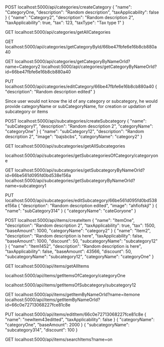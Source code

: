 
<!-- CREATE CATEGORY -->
POST
localhost:5000/api/categories/createCategory
{
    "name": "CategoryOne,
    "description": "Random description",
    "taxApplicability": false
}
{
    "name": "Category2",
    "description": "Random description 2",
    "taxApplicability": true,
    "tax": 123,
    "taxType": "Tax type 1"
}

<!-- GET ALL CATEGORIES -->
GET
localhost:5000/api/categories/getAllCategories

<!-- GET CATEGORY BY ID -->
GET
localhost:5000/api/categories/getCategoryById/66be47fbfe6e16b8cb880a40

<!-- GET CATEGORY BY NAME OR ID -->
GET
localhost:5000/api/categories/getCategoryByNameOrId?name=Category2
localhost:5000/api/categories/getCategoryByNameOrId?id=66be47fbfe6e16b8cb880a40

<!-- EDIT CATEGORY -->
PUT
localhost:5000/api/categories/editCategory/66be47fbfe6e16b8cb880a40
{
    "description": "Random description edited"
}


Since user would not know the id of any category or subcategory, he would provide categoryName or subCategoryName, for creation or updation of subcategory or items
<!-- CREATE SUB CATEGORY -->
POST
localhost:5000/api/subcategories/createSubcategory
{
    "name": "subCategory1",
    "description": "Random description 2",
    "categoryName": "categoryOne"
}
{
    "name": "subCategory12",
    "description": "Random description 2",
    "image": "bajsbcbs",
    "categoryName": "category2"
}

<!-- GET ALL SUB CATEGORIES -->
GET
localhost:5000/api/subcategories/getAllSubcategories

<!-- GET SUB CATEGORIES UNDER A CATEGORY -->
localhost:5000/api/subcategories/getSubcategoriesOfCategory/categoryone


<!-- GET SUB CATEGORY BY NAME OR ID -->
GET
localhost:5000/api/subcategories/getSubcategoryByNameOrId?id=66be561d095fd0bd538e156a
localhost:5000/api/subcategories/getSubcategoryByNameOrId?name=subcategory1

<!-- EDIT SUB CATEGORY -->
PUT
localhost:5000/api/subcategories/editSubcategory/66be561d095fd0bd538e156a
{
    "description": "Random description edited",
    "image": "ahfiofskjl"
}
{
    "name": "subCategory314"
}
{
    "categoryName": "cateGoryone"
}




<!-- CREATE ITEM -->
POST
localhost:5000/api/items/createItem
{
    "name": "ItemOne",
    "description": "Random description 2",
    "taxApplicability": true,
    "tax": 1500,
    "baseAmount": 1000,
    "categoryName": "category2"
}
{
    "name": "Item2",
    "description": "Random description is here",
    "taxApplicability": false,
    "baseAmount": 1000,
    "discount": 50,
    "subcategoryName": "subcategory12"
}
{
    "name": "Item1452",
    "description": "Random description is here",
    "taxApplicability": false,
    "baseAmount": 43566,
    "discount": 50,
    "subcategoryName": "subcategory12",
    "categoryName": "categoryOne"
}

<!-- GET ALL ITEMS -->
GET
localhost:5000/api/items/getAllItems

<!-- GET ITEMS UNDER A CATEGORY -->
localhost:5000/api/items/getItemsOfCategory/categoryOne

<!-- GET ITEMS UNDER A SUB CATEGORY -->
localhost:5000/api/items/getItemsOfSubcategory/subcategory12


<!-- GET ITEM BY NAME OR ID -->
GET
localhost:5000/api/items/getItemByNameOrId?name=itemone
localhost:5000/api/items/getItemByNameOrId?id=66c0e72713068227fce81c8e

<!-- EDIT ITEM -->
PUT
localhost:5000/api/items/editItem/66c0e72713068227fce81c8e
{
    "name": "newItem43editted",
    "taxApplicability": false
}
{
    "categoryName": "categoryOne",
    "baseAmount": 2000
}
{
    "subcategoryName": "subcategory314",
    "discount": 100
}


<!--  SEARCH ITEMS  -->
GET
localhost:5000/api/items/searchItems?name=on
